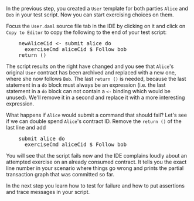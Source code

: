 In the previous step, you created a `User` template for both parties `Alice` and `Bob` in your test
script. Now you can start exercising choices on them.

Focus the `User.daml` source file tab in the IDE by clicking on it and click on `Copy to Editor` to
copy the following to the end of your test script:

<pre class="file" data-filename="daml/User.daml" data-target="append">
    newAliceCid <- submit alice do
      exerciseCmd aliceCid $ Follow bob
    return ()
</pre>

The script results on the right have changed and you see that `Alice`'s original `User` contract
has been archived and replaced with a new one, where she now follows `Bob`. The last `return ()` is
needed, because the last statement in a `do` block must always be an expression (i.e. the last
statement in a `do` block can not contain a `<-` binding which would be unused). We'll remove it in
a second and replace it with a more interesting expression.

What happens if `Alice` would submit a command that should fail? Let's see if we can double spend
`Alice`'s contract ID. Remove the `return ()` of the last line and add

<pre class="file" data-filename="daml/User.daml" data-target="append">
    submit alice do
      exerciseCmd aliceCid $ Follow bob
</pre>

You will see that the script fails now and the IDE complains loudly about an attempted exercise on
an already consumed contract. It tells you the exact line number in your scenario where things go
wrong and prints the partial transaction graph that was committed so far.

In the next step you learn how to test for failure and how to put assertions and trace messages in
your script.
